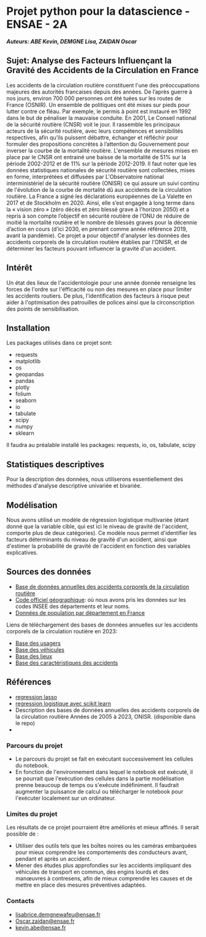 # Projet python pour la datascience - ENSAE - 2A

**_Auteurs: ABE Kevin, DEMGNE Lisa, ZAIDAN Oscar_**

## Sujet: **Analyse des Facteurs Influençant la Gravité des Accidents de la Circulation en France**
Les accidents de la circulation routière constituent l'une des préoccupations majeures des autorités francaises depuis des années. De l’après guerre à nos jours, environ 700 000 personnes ont été tuées sur les routes de France (OSNIR). Un ensemble de politiques ont été mises sur pieds pour lutter contre ce fléau. Par exemple, le permis à point est instauré en 1992 dans le but de pénaliser la mauvaise conduite. En 2001, Le Conseil national de la sécurité routière (CNSR) voit le jour. Il rassemble les principaux acteurs de la sécurité routière, avec leurs compétences et sensibilités respectives, afin qu’ils puissent débattre, échanger et réfléchir pour formuler des propositions concrètes à l’attention du Gouvernement pour inverser la courbe de la mortalité routière. L'ensemble de mesures mises en place par le CNSR ont entrainé une baisse de la mortalité de 51% sur la période 2002-2012 et de 11% sur la période 2012-2019. Il faut noter que les données statistiques nationales de sécurité routière sont collectées, mises en forme, interprétées et diffusées par L'Observatoire national interministériel de la sécurité routière (ONISR) ce qui assure un suivi continu de l'évolution de la courbe de mortalité dû aux accidents de la circulation routière.
La France a signé les déclarations européennes de La Valette en 2017 et de Stockholm en 2020. Ainsi, elle s’est engagée à long terme dans la « vision zéro » (zéro décès et zéro blessé grave à l'horizon 2050) et a repris à son compte l’objectif en sécurité routière de l’ONU de réduire de moitié la mortalité routière et le nombre de blessés graves pour la décennie d’action en cours (d’ici 2030, en prenant comme année référence 2019, avant la pandémie).
Ce projet a pour objectif d'analyser les données des accidents corporels de la circulation routière établies par l'ONISR, et de  déterminer les facteurs pouvant influencer la gravité d'un accident.

## Intérêt
Un état des lieux de l'accidentologie pour une année donnée renseigne les forces de l'ordre sur l'éfficacité ou non des mesures en place pour limiter les accidents routiers. De plus, l'identification des facteurs à risque peut aider à l'optimisation des patrouilles de polices ainsi que la circonscription des points de sensibilisation.

## Installation

Les packages utilisés dans ce projet sont:
- requests
- matplotlib
- os
- geopandas
- pandas
- plotly
- folium
- seaborn
- io
- tabulate
- scipy
- numpy
- sklearn

Il faudra au préalable installé les packages: requests, io, os, tabulate, scipy


## Statistiques descriptives
Pour la description des données, nous utiliserons essentiellement des méthodes d'analyse descriptive univariée et bivariée.

## Modélisation
Nous avons utilisé un modèle de régression logistique multivariée (étant donné que la variable cible, qui est ici le niveau de gravité de l'accident, comporte plus de deux catégories). Ce modèle nous permet d'identifier les facteurs déterminants du niveau de gravité d'un accident, ainsi que d'estimer la probabilité de gravité de l'accident en fonction des variables explicatives.

## Sources des données

- [Base de données annuelles des accidents corporels de la circulation routière](https://www.data.gouv.fr/fr/datasets/bases-de-donnees-annuelles-des-accidents-corporels-de-la-circulation-routiere-annees-de-2005-a-2023/?reuses_page=1#/resources)
- [Code officiel géographique](https://www.insee.fr/fr/metadonnees/source/operation/s2085/bases-donnees-ligne): où nous avons pris les données sur les codes INSEE des départements et leur noms.
- [Données de population par département en France]("https://www.insee.fr/fr/statistiques/fichier/7752095/estim-pop-dep-sexe-gca-1975-2024.xls")


Liens de téléchargement des bases de données annuelles sur les accidents corporels de la circulation routière en 2023:
- [Base des usagers](https://www.data.gouv.fr/fr/datasets/r/68848e2a-28dd-4efc-9d5f-d512f7dbe66f)
- [Base des véhicules](https://www.data.gouv.fr/fr/datasets/r/146a42f5-19f0-4b3e-a887-5cd8fbef057b)
- [Base des lieux](https://www.data.gouv.fr/fr/datasets/r/8bef19bf-a5e4-46b3-b5f9-a145da4686bc)
- [Base des caractéristiques des accidents](https://www.data.gouv.fr/fr/datasets/r/104dbb32-704f-4e99-a71e-43563cb604f2)

## Références

- [regression lasso](https://www.ibm.com/fr-fr/topics/lasso-regression)
- [regression logistique avec scikit learn](https://scikit-learn.org/stable/modules/generated/sklearn.linear_model.LogisticRegression.html)
- Description des bases de données annuelles des accidents corporels de la circulation routière Années de 2005 à 2023, ONISR. (disponible dans le repo)
- 

### Parcours du projet

- Le parcours du projet se fait en exécutant successivement les cellules du notebook.
- En fonction de l'environnement dans lequel le notebook est exécuté, il se pourrait que l'exécution des cellules dans la partie modélisation prenne beaucoup de temps ou s'exécute indéfiniment. Il faudrait augmenter la puissance de calcul ou télécharger le notebook pour l'exécuter localement sur un ordinateur.

### Limites du projet

Les résultats de ce projet pourraient être améliorés et mieux affinés. Il serait possible de :
- Utiliser des outils tels que les boîtes noires ou les caméras embarquées pour mieux comprendre les comportements des conducteurs avant, pendant et après un accident.
- Mener des études plus approfondies sur les accidents impliquant des véhicules de transport en commun, des engins lourds et des manœuvres à contresens, afin de mieux comprendre les causes et de mettre en place des mesures préventives adaptées.

### Contacts

- lisabrice.demgnewafeu@ensae.fr
- Oscar.zaidan@ensae.fr
- kevin.abe@ensae.fr